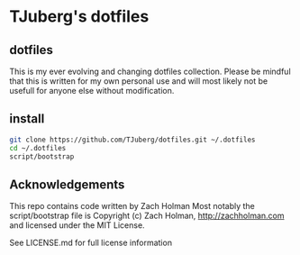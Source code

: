 # TJuberg's dotfiles


## dotfiles 

This is my ever evolving and changing dotfiles collection.
Please be mindful that this is written for my own personal use and
will most likely not be usefull for anyone else without modification.


## install
```sh
git clone https://github.com/TJuberg/dotfiles.git ~/.dotfiles
cd ~/.dotfiles
script/bootstrap
```

## Acknowledgements

This repo contains code written by Zach Holman
Most notably the script/bootstrap file is
Copyright (c) Zach Holman, http://zachholman.com
and licensed under the MIT License.

See LICENSE.md for full license information



